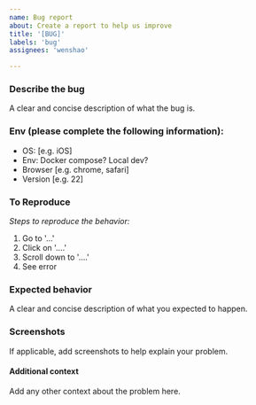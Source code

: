 ```yaml
---
name: Bug report
about: Create a report to help us improve
title: '[BUG]'
labels: 'bug'
assignees: 'wenshao'

---
```


### Describe the bug
A clear and concise description of what the bug is.

### Env (please complete the following information):
 - OS: [e.g. iOS]
 - Env: Docker compose? Local dev?
 - Browser [e.g. chrome, safari]
 - Version [e.g. 22]


### To Reproduce
*Steps to reproduce the behavior:*
1. Go to '...'
2. Click on '....'
3. Scroll down to '....'
4. See error

### Expected behavior
A clear and concise description of what you expected to happen.

### Screenshots
If applicable, add screenshots to help explain your problem.


#### Additional context
Add any other context about the problem here.
